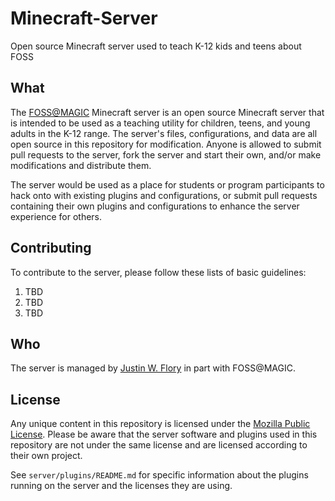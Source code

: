 # Minecraft-Server

Open source Minecraft server used to teach K-12 kids and teens about FOSS


## What

The [FOSS@MAGIC](http://foss.rit.edu) Minecraft server is an open source Minecraft server that is intended to be used as a teaching utility for children, teens, and young adults in the K-12 range. The server's files, configurations, and data are all open source in this repository for modification. Anyone is allowed to submit pull requests to the server, fork the server and start their own, and/or make modifications and distribute them.

The server would be used as a place for students or program participants to hack onto with existing plugins and configurations, or submit pull requests containing their own plugins and configurations to enhance the server experience for others.


## Contributing

To contribute to the server, please follow these lists of basic guidelines:

1. TBD
2. TBD
3. TBD


## Who

The server is managed by [Justin W. Flory](https://github.com/jflory7) in part with FOSS@MAGIC.


## License

Any unique content in this repository is licensed under the [Mozilla Public License](https://www.mozilla.org/en-US/MPL/). Please be aware that the server software and plugins used in this repository are not under the same license and are licensed according to their own project.

See `server/plugins/README.md` for specific information about the plugins running on the server and the licenses they are using.